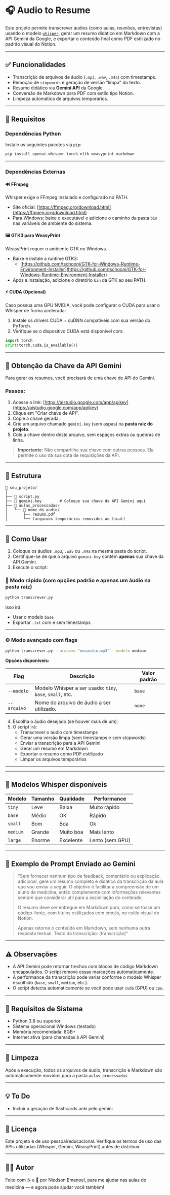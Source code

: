 # 🎧 Audio to Resume

Este projeto permite transcrever áudios (como aulas, reuniões, entrevistas) usando o modelo [`whisper`](https://github.com/openai/whisper), gerar um resumo didático em Markdown com a API Gemini da Google, e exportar o conteúdo final como PDF estilizado no padrão visual do Notion.

---

## ✅ Funcionalidades

- Transcrição de arquivos de áudio (`.mp3`, `.wav`, `.m4a`) com timestamps.
- Remoção de `stopwords` e geração de versão "limpa" do texto.
- Resumo didático via **Gemini API** da Google.
- Conversão de Markdown para PDF com estilo tipo Notion.
- Limpeza automática de arquivos temporários.

---

## 🚀 Requisitos

### Dependências Python

Instale os seguintes pacotes via `pip`:

```bash
pip install openai-whisper torch nltk weasyprint markdown
```

---

### Dependências Externas

#### 🔊 FFmpeg

Whisper exige o FFmpeg instalado e configurado no PATH.

- Site oficial: [https://ffmpeg.org/download.html](https://ffmpeg.org/download.html)
- Para Windows: baixe o executável e adicione o caminho da pasta `bin` nas variáveis de ambiente do sistema.

#### 🖼️ GTK3 para WeasyPrint

WeasyPrint requer o ambiente GTK no Windows.

- Baixe e instale a runtime GTK3:
  - [https://github.com/tschoonj/GTK-for-Windows-Runtime-Environment-Installer](https://github.com/tschoonj/GTK-for-Windows-Runtime-Environment-Installer)
- Após a instalação, adicione o diretório `bin` da GTK ao seu PATH.

#### ⚡ CUDA (Opcional)

Caso possua uma GPU NVIDIA, você pode configurar o CUDA para usar o Whisper de forma acelerada:

1. Instale os drivers CUDA + cuDNN compatíveis com sua versão do PyTorch.
2. Verifique se o dispositivo CUDA está disponível com:

```python
import torch
print(torch.cuda.is_available())
```

---

## 🔑 Obtenção da Chave da API Gemini

Para gerar os resumos, você precisará de uma chave de API do Gemini.

### Passos:

1. Acesse o link: [https://aistudio.google.com/app/apikey](https://aistudio.google.com/app/apikey)
2. Clique em "Criar chave de API".
3. Copie a chave gerada.
4. Crie um arquivo chamado `gemini.key` (sem aspas) na **pasta raiz do projeto**.
5. Cole a chave dentro deste arquivo, sem espaços extras ou quebras de linha.

> **Importante**: Não compartilhe sua chave com outras pessoas. Ela permite o uso da sua cota de requisições da API.

---

## 📁 Estrutura

```
📂 seu_projeto/
│
├── 📜 script.py
├── 🔑 gemini.key        # Coloque sua chave da API Gemini aqui
├── 📂 aulas_processadas/
│   └── 📂 nome_do_audio/
│       ├── resumo.pdf
│       └── (arquivos temporários removidos ao final)
```

---

## 🧠 Como Usar

1. Coloque os áudios `.mp3`, `.wav` ou `.m4a` na mesma pasta do script.
2. Certifique-se de que o arquivo `gemini.key` contém **apenas** sua chave da API Gemini.
3. Execute o script:

### 🎯 Modo rápido (com opções padrão e apenas um áudio na pasta raíz)

```bash
python transcrever.py 
```

Isso irá:
- Usar o modelo `base`
- Exportar `.txt` com e sem timestamps

---

### ⚙️ Modo avançado com flags

```bash
python transcrever.py --arquivo "meuaudio.mp3" --modelo medium 
```

**Opções disponíveis:**

| Flag              | Descrição                                                  | Valor padrão |
|-------------------|------------------------------------------------------------|--------------|
| `--modelo`        | Modelo Whisper a ser usado: `tiny`, `base`, `small`, etc.  | `base`       |
| `--arquivo`        | Nome do arquivo de áudio a ser utilizado.  | `none`       |

4. Escolha o áudio desejado (se houver mais de um).
5. O script irá:
   - Transcrever o áudio com timestamps
   - Gerar uma versão limpa (sem timestamps e sem stopwords)
   - Enviar a transcrição para a API Gemini
   - Gerar um resumo em Markdown
   - Exportar o resumo como PDF estilizado
   - Limpar os arquivos temporários

---

---

## 🧪 Modelos Whisper disponíveis

| Modelo   | Tamanho | Qualidade | Performance |
|----------|---------|-----------|-------------|
| `tiny`   | Leve    | Baixa     | Muito rápido |
| `base`   | Médio   | OK        | Rápido       |
| `small`  | Bom     | Boa       | Ok           |
| `medium` | Grande  | Muito boa | Mais lento   |
| `large`  | Enorme  | Excelente | Lento (sem GPU) |

---

## 📝 Exemplo de Prompt Enviado ao Gemini

> "Sem fornecer nenhum tipo de feedback, comentário ou explicação adicional, gere um resumo completo e didático da transcrição da aula que vou enviar a seguir. O objetivo é facilitar a compreensão de um aluno de medicina, então complemente com informações relevantes sempre que considerar útil para a assimilação do conteúdo.
>
> O resumo deve ser entregue em Markdown puro, como se fosse um código-fonte, com títulos estilizados com emojis, no estilo visual do Notion.
>
> Apenas retorne o conteúdo em Markdown, sem nenhuma outra resposta textual. Texto da transcrição: (transcrição)"

---

## ⚠️ Observações

- A API Gemini pode retornar trechos com blocos de código Markdown encapsulados. O script remove essas marcações automaticamente.
- A performance da transcrição pode variar conforme o modelo Whisper escolhido (`base`, `small`, `medium`, etc.).
- O script detecta automaticamente se você pode usar `cuda` (GPU) ou `cpu`.

---

## 📌 Requisitos de Sistema

- Python 3.8 ou superior
- Sistema operacional Windows (testado)
- Memória recomendada: 8GB+
- Internet ativa (para chamadas à API Gemini)

---

## 🧼 Limpeza

Após a execução, todos os arquivos de áudio, transcrição e Markdown são automaticamente movidos para a pasta `aulas_processadas`.

---

## 💡 To Do

- Incluir a geração de flashcards anki pelo gemini

---

## 📜 Licença

Este projeto é de uso pessoal/educacional. Verifique os termos de uso das APIs utilizadas (Whisper, Gemini, WeasyPrint) antes de distribuir.

---

## 👨‍💻 Autor

Feito com ☕ e 🧠 por Niedson Emanoel, para me ajudar nas aulas de medicina — e agora pode ajudar você também!
